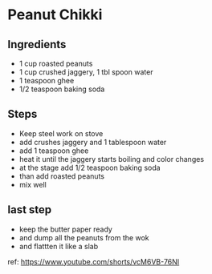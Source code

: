 # Peanut Chikki

## Ingredients
- 1 cup roasted peanuts
- 1 cup crushed jaggery, 1 tbl spoon water
- 1 teaspoon ghee
- 1/2 teaspoon baking soda

## Steps
- Keep  steel work on stove
- add crushes jaggery and 1 tablespoon water
- add 1 teaspoon ghee
- heat it until the jaggery starts boiling and color changes
- at the stage add 1/2 teaspoon baking soda
- than add roasted peanuts
- mix well

## last step
- keep the butter paper ready
- and dump all the peanuts from the wok
- and flattten it like a slab

ref: https://www.youtube.com/shorts/vcM6VB-76NI
